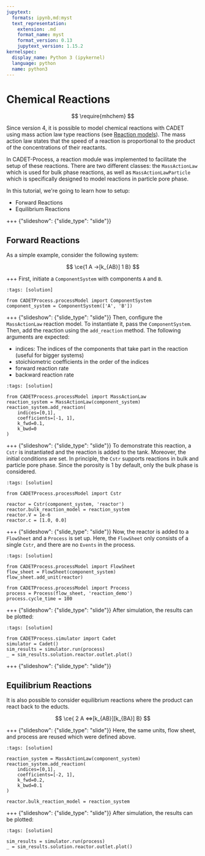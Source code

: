 ```yaml
---
jupytext:
  formats: ipynb,md:myst
  text_representation:
    extension: .md
    format_name: myst
    format_version: 0.13
    jupytext_version: 1.15.2
kernelspec:
  display_name: Python 3 (ipykernel)
  language: python
  name: python3
---
```


# Chemical Reactions

$$
\require{mhchem}
$$

Since version 4, it is possible to model chemical reactions with CADET using mass action law type reactions (see [Reaction models](https://cadet.github.io/master/modelling/reactions.html#reaction-models)).
The mass action law states that the speed of a reaction is proportional to the product of the concentrations of their reactants.

In CADET-Process, a reaction module was implemented to facilitate the setup of these reactions.
There are two different classes: the `MassActionLaw` which is used for bulk phase reactions, as well as `MassActionLawParticle` which is specifically designed to model reactions in particle pore phase.

In this tutorial, we're going to learn how to setup:
- Forward Reactions
- Equilibrium Reactions

+++ {"slideshow": {"slide_type": "slide"}}
## Forward Reactions
As a simple example, consider the following system:

$$
\ce{1 A ->[k_{AB}] 1 B}
$$


+++
First, initiate a `ComponentSystem` with components `A` and `B`.


```{code-cell} ipython3
:tags: [solution]

from CADETProcess.processModel import ComponentSystem
component_system = ComponentSystem(['A', 'B'])
```

+++ {"slideshow": {"slide_type": "slide"}}
Then, configure the `MassActionLaw` reaction model.
To instantiate it, pass the `ComponentSystem`.
Then, add the reaction using the `add_reaction` method.
The following arguments are expected:
- indices: The indices of the components that take part in the reaction (useful for bigger systems)
- stoichiometric coefficients in the order of the indices
- forward reaction rate
- backward reaction rate


```{code-cell} ipython3
:tags: [solution]

from CADETProcess.processModel import MassActionLaw
reaction_system = MassActionLaw(component_system)
reaction_system.add_reaction(
    indices=[0,1],
    coefficients=[-1, 1],
    k_fwd=0.1,
    k_bwd=0
)
```

+++ {"slideshow": {"slide_type": "slide"}}
To demonstrate this reaction, a `Cstr` is instantiated and the reaction is added to the tank.
Moreover, the initial conditions are set.
In principle, the `Cstr` supports reactions in bulk and particle pore phase.
Since the porosity is $1$ by default, only the bulk phase is considered.



```{code-cell} ipython3
:tags: [solution]

from CADETProcess.processModel import Cstr

reactor = Cstr(component_system, 'reactor')
reactor.bulk_reaction_model = reaction_system
reactor.V = 1e-6
reactor.c = [1.0, 0.0]
```

+++ {"slideshow": {"slide_type": "slide"}}
Now, the reactor is added to a `FlowSheet` and a `Process` is set up.
Here, the `FlowSheet` only consists of a single `Cstr`, and there are no `Events` in the process.


```{code-cell} ipython3
:tags: [solution]

from CADETProcess.processModel import FlowSheet
flow_sheet = FlowSheet(component_system)
flow_sheet.add_unit(reactor)

from CADETProcess.processModel import Process
process = Process(flow_sheet, 'reaction_demo')
process.cycle_time = 100
```

+++ {"slideshow": {"slide_type": "slide"}}
After simulation, the results can be plotted:


```{code-cell} ipython3
:tags: [solution]

from CADETProcess.simulator import Cadet
simulator = Cadet()
sim_results = simulator.run(process)
_ = sim_results.solution.reactor.outlet.plot()
```

+++ {"slideshow": {"slide_type": "slide"}}
## Equilibrium Reactions
It is also possible to consider equilibrium reactions where the product can react back to the educts.

$$
\ce{ 2 A <=>[k_{AB}][k_{BA}] B}
$$


+++ {"slideshow": {"slide_type": "slide"}}
Here, the same units, flow sheet, and process are reused which were defined above.


```{code-cell} ipython3
:tags: [solution]

reaction_system = MassActionLaw(component_system)
reaction_system.add_reaction(
    indices=[0,1],
    coefficients=[-2, 1],
    k_fwd=0.2,
    k_bwd=0.1
)

reactor.bulk_reaction_model = reaction_system
```

+++ {"slideshow": {"slide_type": "slide"}}
After simulation, the results can be plotted:


```{code-cell} ipython3
:tags: [solution]

sim_results = simulator.run(process)
_ = sim_results.solution.reactor.outlet.plot()
```
